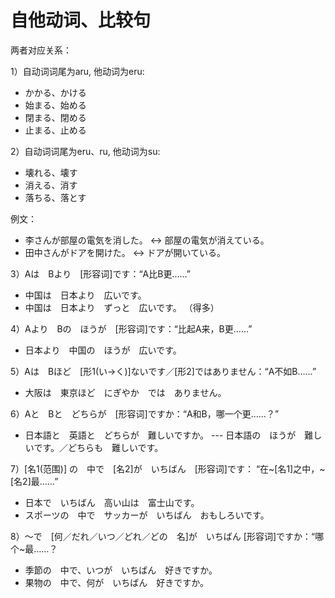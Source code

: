 自他动词、比较句
===========
两者对应关系：  

1）自动词词尾为aru, 他动词为eru:
+ かかる、かける
+ 始まる、始める
+ 閉まる、閉める
+ 止まる、止める  

2）自动词词尾为eru、ru, 他动词为su:
+ 壊れる、壊す
+ 消える、消す
+ 落ちる、落とす

例文：  
+ 李さんが部屋の電気を消した。 <->  部屋の電気が消えている。
+ 田中さんがドアを開けた。 <->  ドアが開いている。


3）Aは　Bより　[形容词]です：“A比B更……”
+ 中国は　日本より　広いです。
+ 中国は　日本より　ずっと　広いです。 （得多）

4）Aより　Bの　ほうが　[形容词]です：“比起A来，B更……”
+ 日本より　中国の　ほうが　広いです。

5）Aは　Bほど　[形1(い→く)]ないです／[形2]ではありません：“A不如B……”
+ 大阪は　東京ほど　にぎやか　では　ありません。

6）Aと　Bと　どちらが　[形容词]ですか：“A和B，哪一个更……？”
+ 日本語と　英語と　どちらが　難しいですか。 --- 日本語の　ほうが　難しいです。／どちらも　難しいです。

7）[名1(范围)] の　中で　[名2]が　いちばん　[形容词]です： “在~[名1]之中，~[名2]最……”
+ 日本で　いちばん　高い山は　富士山です。
+ スポーツの　中で　サッカーが　いちばん　おもしろいです。

8）～で　[何／だれ／いつ／どれ／どの　名]が　いちばん [形容词]ですか：“哪个~最……？
+ 季節の　中で、いつが　いちばん　好きですか。
+ 果物の　中で、何が　いちばん　好きですか。

